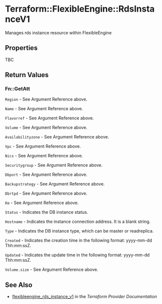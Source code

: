 # Terraform::FlexibleEngine::RdsInstanceV1

Manages rds instance resource within FlexibleEngine

## Properties

TBC

## Return Values

### Fn::GetAtt

`Region` - See Argument Reference above.

`Name` - See Argument Reference above.

`Flavorref` - See Argument Reference above.

`Volume` - See Argument Reference above.

`Availabilityzone` - See Argument Reference above.

`Vpc` - See Argument Reference above.

`Nics` - See Argument Reference above.

`Securitygroup` - See Argument Reference above.

`Dbport` - See Argument Reference above.

`Backupstrategy` - See Argument Reference above.

`Dbrtpd` - See Argument Reference above.

`Ha` - See Argument Reference above.

`Status` - Indicates the DB instance status.

`Hostname` - Indicates the instance connection address. It is a blank string.

`Type` - Indicates the DB instance type, which can be master or readreplica.

`Created` - Indicates the creation time in the following format: yyyy-mm-dd Thh:mm:ssZ.

`Updated` - Indicates the update time in the following format: yyyy-mm-dd Thh:mm:ssZ.

`Volume.size` - See Argument Reference above.

## See Also

* [flexibleengine_rds_instance_v1](https://www.terraform.io/docs/providers/flexibleengine/r/rds_instance_v1.html) in the _Terraform Provider Documentation_